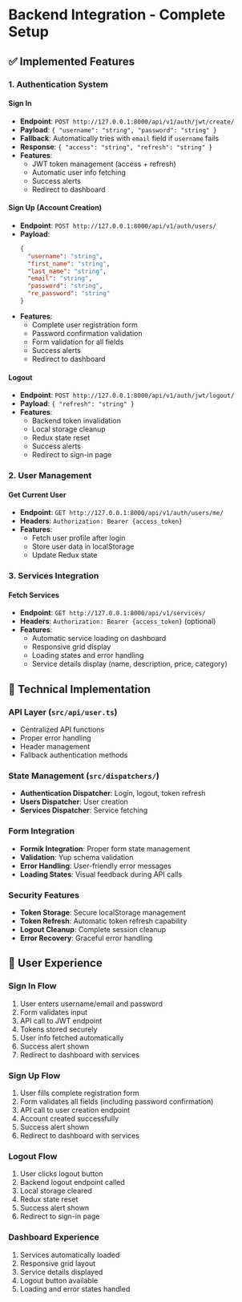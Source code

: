 # Backend Integration - Complete Setup

## ✅ **Implemented Features**

### **1. Authentication System**

#### **Sign In**
- **Endpoint**: `POST http://127.0.0.1:8000/api/v1/auth/jwt/create/`
- **Payload**: `{ "username": "string", "password": "string" }`
- **Fallback**: Automatically tries with `email` field if `username` fails
- **Response**: `{ "access": "string", "refresh": "string" }`
- **Features**:
  - JWT token management (access + refresh)
  - Automatic user info fetching
  - Success alerts
  - Redirect to dashboard

#### **Sign Up (Account Creation)**
- **Endpoint**: `POST http://127.0.0.1:8000/api/v1/auth/users/`
- **Payload**: 
  ```json
  {
    "username": "string",
    "first_name": "string", 
    "last_name": "string",
    "email": "string",
    "password": "string",
    "re_password": "string"
  }
  ```
- **Features**:
  - Complete user registration form
  - Password confirmation validation
  - Form validation for all fields
  - Success alerts
  - Redirect to dashboard

#### **Logout**
- **Endpoint**: `POST http://127.0.0.1:8000/api/v1/auth/jwt/logout/`
- **Payload**: `{ "refresh": "string" }`
- **Features**:
  - Backend token invalidation
  - Local storage cleanup
  - Redux state reset
  - Success alerts
  - Redirect to sign-in page

### **2. User Management**

#### **Get Current User**
- **Endpoint**: `GET http://127.0.0.1:8000/api/v1/auth/users/me/`
- **Headers**: `Authorization: Bearer {access_token}`
- **Features**:
  - Fetch user profile after login
  - Store user data in localStorage
  - Update Redux state

### **3. Services Integration**

#### **Fetch Services**
- **Endpoint**: `GET http://127.0.0.1:8000/api/v1/services/`
- **Headers**: `Authorization: Bearer {access_token}` (optional)
- **Features**:
  - Automatic service loading on dashboard
  - Responsive grid display
  - Loading states and error handling
  - Service details display (name, description, price, category)

## 🔧 **Technical Implementation**

### **API Layer** (`src/api/user.ts`)
- Centralized API functions
- Proper error handling
- Header management
- Fallback authentication methods

### **State Management** (`src/dispatchers/`)
- **Authentication Dispatcher**: Login, logout, token refresh
- **Users Dispatcher**: User creation
- **Services Dispatcher**: Service fetching

### **Form Integration**
- **Formik Integration**: Proper form state management
- **Validation**: Yup schema validation
- **Error Handling**: User-friendly error messages
- **Loading States**: Visual feedback during API calls

### **Security Features**
- **Token Storage**: Secure localStorage management
- **Token Refresh**: Automatic token refresh capability
- **Logout Cleanup**: Complete session cleanup
- **Error Recovery**: Graceful error handling

## 🎯 **User Experience**

### **Sign In Flow**
1. User enters username/email and password
2. Form validates input
3. API call to JWT endpoint
4. Tokens stored securely
5. User info fetched automatically
6. Success alert shown
7. Redirect to dashboard with services

### **Sign Up Flow**
1. User fills complete registration form
2. Form validates all fields (including password confirmation)
3. API call to user creation endpoint
4. Account created successfully
5. Success alert shown
6. Redirect to dashboard with services

### **Logout Flow**
1. User clicks logout button
2. Backend logout endpoint called
3. Local storage cleared
4. Redux state reset
5. Success alert shown
6. Redirect to sign-in page

### **Dashboard Experience**
1. Services automatically loaded
2. Responsive grid layout
3. Service details displayed
4. Logout button available
5. Loading and error states handled
